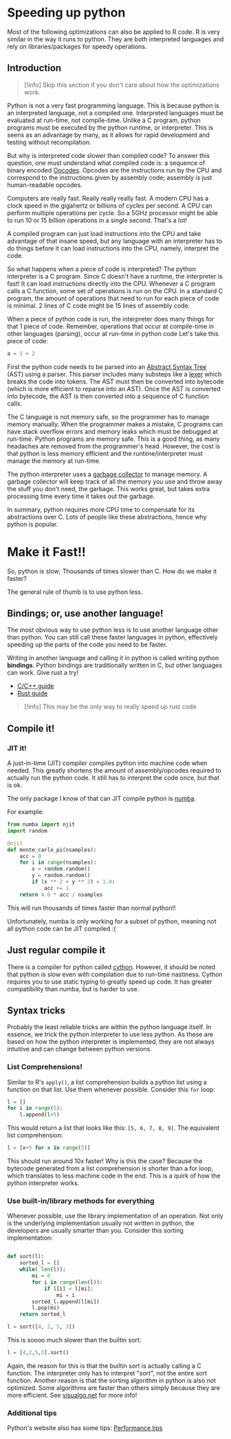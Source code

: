 # Speeding up python

Most of the following optimizations can also be applied to R code. R is very
similar in the way it runs to python. They are both interpreted languages and
rely on libraries/packages for speedy operations.

## Introduction

> [!info] Skip this section if you don't care about how the optimizations work.

Python is not a very fast programming language. This is because python is an
interpreted language, not a compiled one. Interpreted languages must be
evaluated at run-time, not compile-time. Unlike a C program, python programs
must be executed by the python runtime, or interpreter. This is seens as an
advantage by many, as it allows for rapid development and testing without
recompilation.

But why is interpreted code slower than compiled code? To answer this question,
one must understand what compiled code is: a sequence of binary encoded
[Opcodes](https://en.wikipedia.org/wiki/Opcode). Opcodes are the instructions
run by the CPU and correspond to the instructions given by assembly code;
assembly is just human-readable opcodes.

Computers are really fast. Really really really fast. A modern CPU has a clock
speed in the gigahertz or billions of cycles per second. A CPU can perform
multiple operations per cycle. So a 5GHz processor might be able to run 10 or 15
billion operations in a single second. That's a lot!

A compiled program can just load instructions into the CPU and take advantage of
that insane speed, but any language with an interpreter has to do things before
it can load instructions into the CPU, namely, interpret the code.

So what happens when a piece of code is interpreted? The python interpreter is a
C program. Since C doesn't have a runtime, the interpreter is fast! It can load
instructions directly into the CPU. Whenever a C program calls a C function,
some set of operations is run on the CPU. In a standard C program, the amount of
operations that need to run for each piece of code is minimal. 2 lines of C code
might be 15 lines of assembly code.

When a piece of python code is run, the interpreter does many things for that 1
piece of code. Remember, operations that occur at compile-time in other
languages (parsing), occur at run-time in python code Let's take this piece of
code:

```python
a = 1 + 2
```

First the python code needs to be parsed into an
[Abstract Syntax Tree](https://en.wikipedia.org/wiki/Abstract_syntax_tree) (AST)
using a parser. This parser includes many substeps like a
[lexer](https://en.wikipedia.org/wiki/Lexical_analysis) which breaks the code
into tokens. The AST must then be converted into bytecode (which is more
efficient to reparse into an AST). Once the AST is converted into bytecode, the
AST is then converted into a sequence of C function calls.

The C language is not memory safe, so the programmer has to manage memory
manually. When the programmer makes a mistake, C programs can have stack
overflow errors and memory leaks which must be debugged at run-time. Python
programs are memory safe. This is a good thing, as many headaches are removed
from the programmer's head. However, the cost is that python is less memory
efficient and the runtime/interpreter must manage the memory at run-time.

The python interpreter uses a
[garbage collector](<https://en.wikipedia.org/wiki/Garbage_collection_(computer_science)>)
to manage memory. A garbage collector will keep track of all the memory you use
and throw away the stuff you don't need, the garbage. This works great, but
takes extra processing time every time it takes out the garbage.

In summary, python requires more CPU time to compensate for its abstractions
over C. Lots of people like these abstractions, hence why python is popular.

# Make it Fast!!

So, python is slow; Thousands of times slower than C. How do we make it faster?

The general rule of thumb is to use python less.

## Bindings; or, use another language!

The most obvious way to use python less is to use another language other than
python. You can still call these faster languages in python, effectively
speeding up the parts of the code you need to be faster.

Writing in another language and calling it in python is called writing python
**bindings**. Python bindings are traditionally written in C, but other
languages can work. Give rust a try!

- [C/C++ guide](https://realpython.com/python-bindings-overview/#python-bindings-overview)
- [Rust guide](https://pyo3.rs/v0.27.0/)

> [!info] This may be the only way to really speed up rust code

## Compile it!

### JIT it!

A just-in-time (JIT) compiler compiles python into machine code when needed.
This greatly shortens the amount of assembly/opcodes required to actually run
the python code. It still has to interpret the code once, but that is ok.

The only package I know of that can JIT compile python is
[numba](https://numba.pydata.org/).

For example:

```python
from numba import njit
import random

@njit
def monte_carlo_pi(nsamples):
    acc = 0
    for i in range(nsamples):
        x = random.random()
        y = random.random()
        if (x ** 2 + y ** 2) < 1.0:
            acc += 1
    return 4.0 * acc / nsamples

```

This will run thousands of times faster than normal python!!

Unfortunately, numba is only working for a subset of python, meaning not all
python code can be JIT compiled :(

## Just regular compile it

There is a compiler for python called [cython](https://cython.org/). However, it
should be noted that python is slow even with compilation due to run-time
nastiness. Cython requires you to use static typing to greatly speed up code. It
has greater compatibility than numba, but is harder to use.

## Syntax tricks

Probably the least reliable tricks are within the python language itself. In
essence, we trick the python interpreter to use less python. As these are based
on how the python interpreter is implemented, they are not always intuitive and
can change between python versions.

### List Comprehensions!

Similar to R's `apply()`, a list comprehension builds a python list using a
function on that list. Use them whenever possible. Consider this `for` loop:

```python
l = []
for i in range(5):
	l.append(l+5)
```

This would return a list that looks like this: `[5, 6, 7, 8, 9]`. The equivalent
list comprehension:

```python
l = [x+5 for x in range(5)]
```

This should run around 10x faster! Why is this the case? Because the bytecode
generated from a list comprehension is shorter than a for loop, which translates
to less machine code in the end. This is a quirk of how the python interpreter
works.

### Use built-in/library methods for everything

Whenever possible, use the library implementation of an operation. Not only is
the underlying implementation usually not written in python, the developers are
usually smarter than you. Consider this sorting implementation:

```python

def sort(l):
    sorted_l = []
	while( len(l)):
		mi = 0
		for i in range(len(l)):
			if l[i] < l[mi]:
				mi = i
	    sorted_l.append(l[mi])
		l.pop(mi)
	return sorted_l

l = sort([4, 2, 5, 3])

```

This is soooo much slower than the builtin sort:

```python
l = [4,2,5,3].sort()
```

Again, the reason for this is that the builtin sort is actually calling a C
function. The interpreter only has to interpret "sort", not the entire sort
function. Another reason is that the sorting algorithm in python is also not
optimized. Some algorithms are faster than others simply because they are more
efficient. See [visualgo.net](https://visualgo.net/en/sorting) for more info!

### Additional tips

Python's website also has some tips:
[Performance tips](https://wiki.python.org/moin/PythonSpeed/PerformanceTips)

